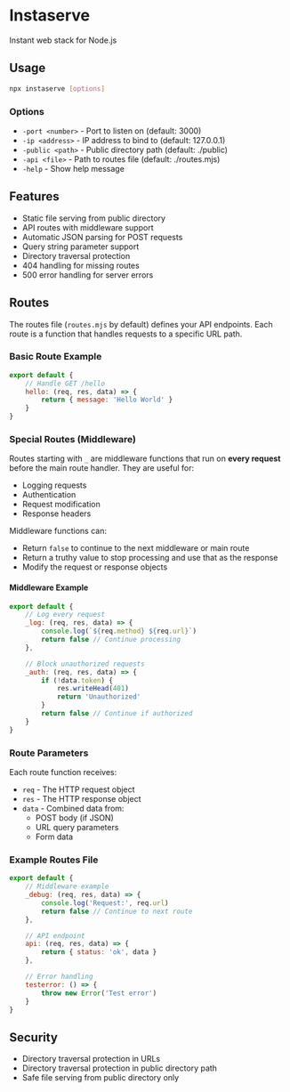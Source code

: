 # Instaserve

Instant web stack for Node.js

## Usage

```bash
npx instaserve [options]
```

### Options

- `-port <number>` - Port to listen on (default: 3000)
- `-ip <address>` - IP address to bind to (default: 127.0.0.1)
- `-public <path>` - Public directory path (default: ./public)
- `-api <file>` - Path to routes file (default: ./routes.mjs)
- `-help` - Show help message

## Features

- Static file serving from public directory
- API routes with middleware support
- Automatic JSON parsing for POST requests
- Query string parameter support
- Directory traversal protection
- 404 handling for missing routes
- 500 error handling for server errors

## Routes

The routes file (`routes.mjs` by default) defines your API endpoints. Each route is a function that handles requests to a specific URL path.

### Basic Route Example

```javascript
export default {
    // Handle GET /hello
    hello: (req, res, data) => {
        return { message: 'Hello World' }
    }
}
```

### Special Routes (Middleware)

Routes starting with `_` are middleware functions that run on **every request** before the main route handler. They are useful for:

- Logging requests
- Authentication
- Request modification
- Response headers

Middleware functions can:
- Return `false` to continue to the next middleware or main route
- Return a truthy value to stop processing and use that as the response
- Modify the request or response objects

#### Middleware Example

```javascript
export default {
    // Log every request
    _log: (req, res, data) => {
        console.log(`${req.method} ${req.url}`)
        return false // Continue processing
    },

    // Block unauthorized requests
    _auth: (req, res, data) => {
        if (!data.token) {
            res.writeHead(401)
            return 'Unauthorized'
        }
        return false // Continue if authorized
    }
}
```

### Route Parameters

Each route function receives:
- `req` - The HTTP request object
- `res` - The HTTP response object
- `data` - Combined data from:
  - POST body (if JSON)
  - URL query parameters
  - Form data

### Example Routes File

```javascript
export default {
    // Middleware example
    _debug: (req, res, data) => {
        console.log('Request:', req.url)
        return false // Continue to next route
    },

    // API endpoint
    api: (req, res, data) => {
        return { status: 'ok', data }
    },

    // Error handling
    testerror: () => {
        throw new Error('Test error')
    }
}
```

## Security

- Directory traversal protection in URLs
- Directory traversal protection in public directory path
- Safe file serving from public directory only